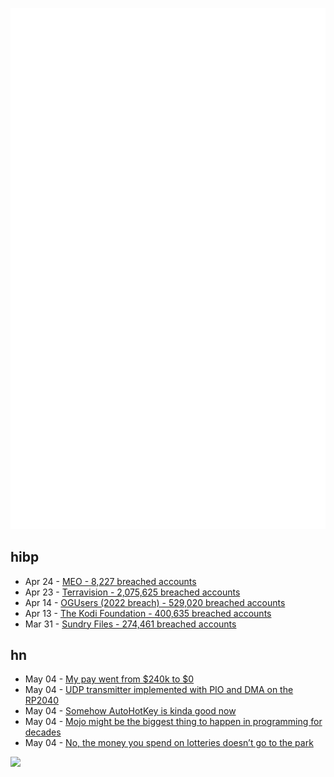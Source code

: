 ![Metrics](https://raw.githubusercontent.com/phixion/phixion/master/metrics.svg)

## hibp

<!--
for https://github.com/phixion/phixion/blob/main/.github/workflows/feeds.yml
-->
<!--START_SECTION:haveibeenpwnd-->
- Apr 24 - [MEO - 8,227 breached accounts](https://haveibeenpwned.com/PwnedWebsites#MEO)
- Apr 23 - [Terravision - 2,075,625 breached accounts](https://haveibeenpwned.com/PwnedWebsites#Terravision)
- Apr 14 - [OGUsers (2022 breach) - 529,020 breached accounts](https://haveibeenpwned.com/PwnedWebsites#OGUsers2022)
- Apr 13 - [The Kodi Foundation - 400,635 breached accounts](https://haveibeenpwned.com/PwnedWebsites#KodiFoundation)
- Mar 31 - [Sundry Files - 274,461 breached accounts](https://haveibeenpwned.com/PwnedWebsites#SundryFiles)
<!--END_SECTION:haveibeenpwnd-->

## hn

<!--
for https://github.com/phixion/phixion/blob/main/.github/workflows/feeds.yml
-->
<!--START_SECTION:hn-->
- May 04 - [My pay went from $240k to $0](https://mstdn.social/@Devilstower/110299576469326182)
- May 04 - [UDP transmitter implemented with PIO and DMA on the RP2040](https://vanhunteradams.com/Pico/Ethernet/UPD_TX.html)
- May 04 - [Somehow AutoHotKey is kinda good now](https://www.hillelwayne.com/post/ahk-v2/)
- May 04 - [Mojo might be the biggest thing to happen in programming for decades](https://www.fast.ai/posts/2023-05-03-mojo-launch.html)
- May 04 - [No, the money you spend on lotteries doesn’t go to the park](https://outdoorstatus.com/articles/recreation-gov-lottery-fees/)
<!--END_SECTION:hn-->

<!--
for https://yhype.me
-->
![](https://hit.yhype.me/github/profile?user_id=13013670)
